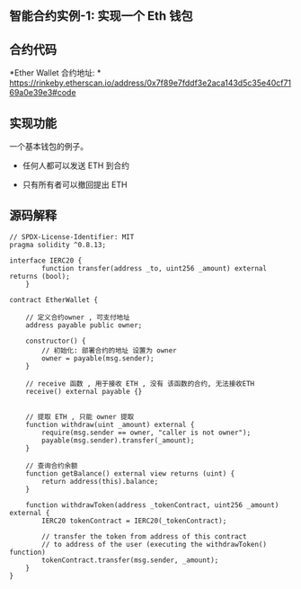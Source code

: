 ## 智能合约实例-1:   实现一个 Eth 钱包

## 合约代码

*Ether Wallet 合约地址:  *  https://rinkeby.etherscan.io/address/0x7f89e7fddf3e2aca143d5c35e40cf7169a0e39e3#code



## 实现功能

一个基本钱包的例子。

- 任何人都可以发送 ETH 到合约

- 只有所有者可以撤回提出 ETH 


## 源码解释 

```
// SPDX-License-Identifier: MIT
pragma solidity ^0.8.13;

interface IERC20 {
        function transfer(address _to, uint256 _amount) external returns (bool);
    }

contract EtherWallet {

    // 定义合约owner , 可支付地址
    address payable public owner;

    constructor() {
        // 初始化: 部署合约的地址 设置为 owner 
        owner = payable(msg.sender);
    }

    // receive 函数 , 用于接收 ETH , 没有 该函数的合约, 无法接收ETH 
    receive() external payable {}


    // 提取 ETH , 只能 owner 提取 
    function withdraw(uint _amount) external {
        require(msg.sender == owner, "caller is not owner");
        payable(msg.sender).transfer(_amount);
    }

    // 查询合约余额 
    function getBalance() external view returns (uint) {
        return address(this).balance;
    }

    function withdrawToken(address _tokenContract, uint256 _amount) external {
        IERC20 tokenContract = IERC20(_tokenContract);
        
        // transfer the token from address of this contract
        // to address of the user (executing the withdrawToken() function)
        tokenContract.transfer(msg.sender, _amount);
    }
}

```
